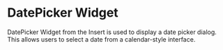 # DatePicker Widget

DatePicker Widget from the Insert is used to display a date picker dialog. This allows users to select a date from a calendar-style interface. 